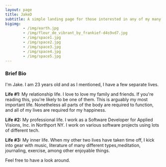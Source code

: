 ```yaml
---
layout: page
title: JakeD
subtitle: A simple landing page for those interested in any of my many lives.
bigimg: 
        - /img/earth.jpg
        - /img/fleur_de_vibrant_by_frankief-d4s9vd7.jpg
        - /img/space1.jpg
        - /img/space2.jpg
        - /img/space3.jpg
        - /img/space4.jpg
        - /img/space5.jpg
---
```


### Brief Bio

I'm Jake. I am 23 years old and as I mentioned, I have a few separate lives. 

**Life #1:** 
My relationship life.  I love to love my family and friends. If you're reading this, you're likely to be one of them. This is arguably my most important life. Nonetheless all parts of the body are required to function, and all of my lives are required for my happiness.

**Life #2:**
My professional life. I work as a Software Developer for Applied Visions, Inc. in Northport NY. I work on various software projects using lots of different tech. 

**Life #3:**
My inner life. When my other two lives have taken time off, I kick into gear with music, literature of many different types,meditation, journaling, exercise, among other enjoyable things.



Feel free to have a look around.
